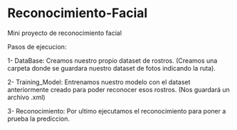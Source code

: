# Reconocimiento-Facial
Mini proyecto de reconocimiento facial 

Pasos de ejecucion:  

1- DataBase: Creamos nuestro propio dataset de rostros. (Creamos una carpeta donde se guardara nuestro dataset de fotos indicando la ruta).

2- Training_Model: Entrenamos nuestro modelo con el dataset anteriormente creado para poder reconocer esos rostros. (Nos guardará un archivo .xml)  

3- Reconocimiento: Por ultimo ejecutamos el reconocimiento para poner a prueba la prediccion.
